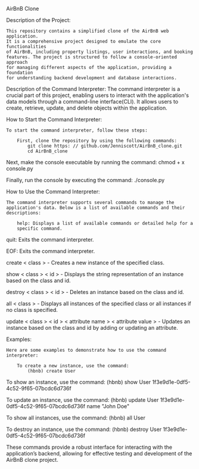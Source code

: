 AirBnB Clone

Description of the Project:

    This repository contains a simplified clone of the AirBnB web application.
    It is a comprehensive project designed to emulate the core functionalities
    of AirBnB, including property listings, user interactions, and booking
    features. The project is structured to follow a console-oriented approach
    for managing different aspects of the application, providing a foundation
    for understanding backend development and database interactions.

Description of the Command Interpreter:
    The command interpreter is a crucial part of this project, enabling
    users to interact with the application's data models through a command-line
    interface(CLI). It allows users to create, retrieve, update, and delete
    objects within the application.

How to Start the Command Interpreter:

    To start the command interpreter, follow these steps:

        First, clone the repository by using the following commands:
            git clone https: // github.com/Jenniscott/AirBnB_clone.git
            cd AirBnB_clone

Next, make the console executable by running the command:
    chmod + x console.py

Finally, run the console by executing the command:
    ./console.py

How to Use the Command Interpreter:

    The command interpreter supports several commands to manage the
    application's data. Below is a list of available commands and their
    descriptions:

        help: Displays a list of available commands or detailed help for a
        specific command.

quit: Exits the command interpreter.

EOF: Exits the command interpreter.

create < class > - Creates a new instance of the specified class.

show < class > < id > - Displays the string representation of an instance based
on the class and id.

destroy < class > < id > - Deletes an instance based on the class and id.

all < class > - Displays all instances of the specified class or all
instances if no class is specified.

update < class > < id > < attribute name > < attribute value > - Updates an
instance based on the class and id by adding or updating an attribute.

Examples:

    Here are some examples to demonstrate how to use the command interpreter:

        To create a new instance, use the command:
            (hbnb) create User

To show an instance, use the command:
    (hbnb) show User 1f3e9d1e-0df5-4c52-9f65-07bcdc6d736f

To update an instance, use the command:
    (hbnb) update User 1f3e9d1e-0df5-4c52-9f65-07bcdc6d736f name "John Doe"

To show all instances, use the command:
    (hbnb) all User

To destroy an instance, use the command:
    (hbnb) destroy User 1f3e9d1e-0df5-4c52-9f65-07bcdc6d736f

These commands provide a robust interface for interacting with the
application’s backend, allowing for effective testing and development of the
AirBnB clone project.
